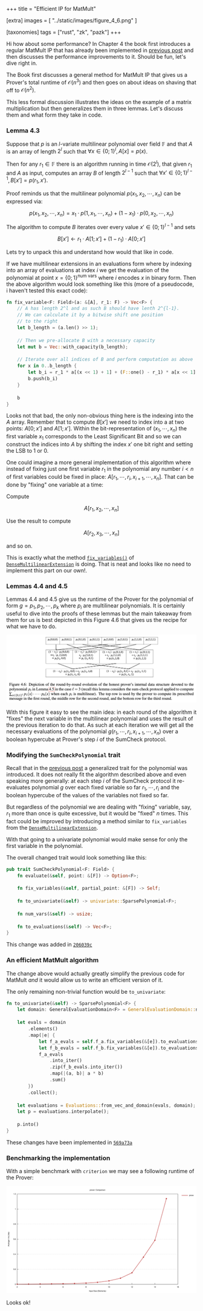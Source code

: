 +++
title = "Efficient IP for MatMult"

[extra]
images = [
    "../static/images/figure_4_6.png"
]

[taxonomies]
tags = ["rust", "zk", "pazk"]
+++

Hi how about some performance? In Chapter 4 the book first introduces
a regular MatMult IP that has already been implemented in
[previous post](@/2022-08-22-thaler-ch4-2.md) and then discusses
the performance improvements to it. Should be fun, let's dive right in.

<!-- more -->

The Book first discusses a general method for MatMult IP that
gives us a Prover's total runtime of $\mathcal{O}(n^3)$ and then
goes on about ideas on shaving that off to $\mathcal{O}(n^2)$.

This less formal discussion illustrates the ideas on the example
of a matrix multiplication but then generalizes them in three lemmas.
Let's discuss them and what form they take in code.


### Lemma 4.3

Suppose that $p$ is an $l$-variate multilinear polynomial over
field $\mathbb{F}$ and that $A$ is an array of length $2^l$ such that
$\forall x \in \lbrace 0; 1 \rbrace ^l, A[x] = p(x)$.

Then for any $r_1 \in \mathbb{F}$ there is an algorithm running in
time $\mathcal{O}(2^l)$, that given $r_1$ and $A$ as input, computes an
array $B$ of length $2^{l-1}$ such that
$\forall x' \in \lbrace 0; 1 \rbrace ^{l-1}, B[x'] = p(r_1, x')$.

Proof reminds us that the multilinear polynomial $p(x_1,x_2,\cdots,x_n)$
can be expressed via:

$$
p(x_1,x_2,\cdots,x_n) = x_1 \cdot p(1,x_1,\cdots,x_n) +
(1 - x_1) \cdot p(0,x_2,\cdots,x_n)
$$

The algorithm to compute $B$ iterates over every value
$x' \in \lbrace 0; 1 \rbrace ^{l-1}$ and sets

$$
B[x'] \leftarrow r_1 \cdot A[1;x'] + (1 - r_1)\cdot A[0;x']
$$

Lets try to unpack this and understand how would that like in code.

If we have multilinear extensions in an evaluations form where
by indexing into an array of evaluations at index $i$ we get
the evaluation of the polynomial at point
$x = \lbrace 0; 1 \rbrace ^ {\text{num vars}}$ where $i$ encodes
$x$ in binary form. Then the above algorithm would look something
like this (more of a pseudocode, i haven't tested this exact code):

```rust
fn fix_variable<F: Field>(a: &[A], r_1: F) -> Vec<F> {
    // A has length 2^l and as such B should have lenth 2^{l-1}.
    // We can calculate it by a bitwise shift one position
    // to the right
    let b_length = (a.len() >> 1);

    // Then we pre-allocate B with a necessary capacity
    let mut b = Vec::with_capacity(b_length);

    // Iterate over all indices of B and perform computation as above
    for x in 0..b_length {
        let b_i = r_1 * a[(x << 1) + 1] + (F::one() - r_1) * a[x << 1];
        b.push(b_i)
    }

    b
}
```

Looks not that bad, the only non-obvious thing here is the indexing
into the $A$ array. Remember that to compute $B[x']$ we need to index
into a at two points: $A[0;x']$ and $A[1;x']$. Within the bit-representation
of $(x_1,\cdots,x_n)$ the first variable $x_1$ corresponds to the
Least Significant Bit and so we can construct the indices into $A$
by shifting the index $x'$ one bit right and setting the LSB to $1$ or $0$.

One could imagine a more general implementation of this algorithm
where instead of fixing just one first variable $r_1$ in the polynomial
any number $i < n$ of first variables could be fixed in place:
$A[r_1,\cdots,r_i,x_{i+1},\cdots,x_{n}]$. That can be done by "fixing"
one variable at a time:

Compute

$$
A[r_1,x_2,\cdots,x_n]
$$

Use the result to compute

$$
A[r_2,x_3,\cdots,x_n]
$$

and so on.

This is exactly what the method [`fix_variables()`](
https://github.com/arkworks-rs/algebra/blob/4d485734751a887caffda8c8c75147ab796d8922/poly/src/evaluations/multivariate/multilinear/dense.rs#L113-L129
)
of [`DenseMultilinearExtension`] is doing. That is neat 
and looks like no need to implement this part on our own!.

[`DenseMultilinearExtension`]: https://docs.rs/ark-poly/0.3.0/ark_poly/struct.DenseMultilinearExtension.html

### Lemmas 4.4 and 4.5

Lemmas 4.4 and 4.5 give us the runtime of the Prover for the polynomial of
form $g = p_1, p_2, \cdots, p_k$ where $p_i$ are multilinear polynomials.
It is certainly useful to dive into the proofs of these lemmas but the
main takeaway from them for us is best depicted in this Figure 4.6
that gives us the recipe for what we have to do.

![Figure 4.6](../figure_4_6.png)

With this figure it easy to see the main idea: in each round of
the algorithm it "fixes" the next variable in the multilinear polynomial
and uses the result of the previous iteration to do that. As such
at each iteration we will get all the necessary evaluations of the
polynomial $g(r_1,\cdots,r_i,x_{i+1},\cdots,x_n)$ over a boolean
hypercube at Prover's step $i$ of the SumCheck protocol.

### Modifying the `SumCheckPolynomial` trait

Recall that in the [previous post](@/2022-08-22-thaler-ch4-2.md) 
a generalized trait for the polynomial was introduced. It does not
really fit the algorithm described above and even speaking more
generally: at each step $i$ of the SumCheck protocol it re-evaluates
polynomial $g$ over each fixed variable so far $r_1,\cdots,r_i$
and the boolean hypercube of the values of the variables not fixed so far.

But regardless of the polynomial we are dealing with "fixing" variable, say,
$r_1$ more than once is quite excessive, but it would be "fixed" $n$ times.
This fact could be improved by introducing a method similar to `fix_variables`
from the [`DenseMultilinearExtension`].

With that going to a univariate polynomial would make sense for
only the first variable in the polynomial.

The overall changed trait would look something like this:

```rust
pub trait SumCheckPolynomial<F: Field> {
    fn evaluate(&self, point: &[F]) -> Option<F>;

    fn fix_variables(&self, partial_point: &[F]) -> Self;

    fn to_univariate(&self) -> univariate::SparsePolynomial<F>;

    fn num_vars(&self) -> usize;

    fn to_evaluations(&self) -> Vec<F>;
}
```

This change was added in 
[`206039c`](
https://github.com/montekki/thaler-study/commit/206039ca74b0307b9fe90c382530daadd85db6ef
)

### An efficient MatMult algorithm

The change above would actually greatly simplify the previous
code for MatMult _and_ it would allow us to write an efficient
version of it.

The only remaining non-trivial function would be `to_univariate`:

```rust
fn to_univariate(&self) -> SparsePolynomial<F> {
    let domain: GeneralEvaluationDomain<F> = GeneralEvaluationDomain::new(3).unwrap();

    let evals = domain
        .elements()
        .map(|e| {
            let f_a_evals = self.f_a.fix_variables(&[e]).to_evaluations();
            let f_b_evals = self.f_b.fix_variables(&[e]).to_evaluations();
            f_a_evals
                .into_iter()
                .zip(f_b_evals.into_iter())
                .map(|(a, b)| a * b)
                .sum()
        })
        .collect();

    let evaluations = Evaluations::from_vec_and_domain(evals, domain);
    let p = evaluations.interpolate();

    p.into()
}
```

These changes have been implemented in [`569a73a`](
https://github.com/montekki/thaler-study/commit/569a73ac4c849928f3a4a15b9fce98323fd7d3d4
)

### Benchmarking the implementation

With a simple benchmark with `criterion` we may see a following runtime
of the Prover:

![Prover Runtime](../matmul_benchmarks.svg)

Looks ok!
